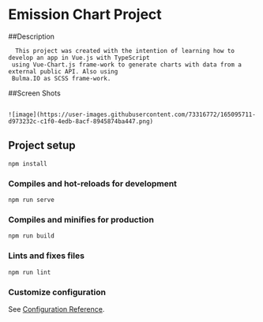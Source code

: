 # Emission Chart Project

##Description

```
  This project was created with the intention of learning how to develop an app in Vue.js with TypeScript
 using Vue-Chart.js frame-work to generate charts with data from a external public API. Also using 
 Bulma.IO as SCSS frame-work.
```

##Screen Shots
```

![image](https://user-images.githubusercontent.com/73316772/165095711-d973232c-c1f0-4edb-8acf-8945874ba447.png)
```

## Project setup
```
npm install
```

### Compiles and hot-reloads for development
```
npm run serve
```

### Compiles and minifies for production
```
npm run build
```

### Lints and fixes files
```
npm run lint
```

### Customize configuration
See [Configuration Reference](https://cli.vuejs.org/config/).
